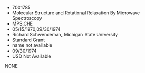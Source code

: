 * 7001785
* Molecular Structure and Rotational Relaxation By Microwave  Spectroscopy
* MPS,CHE
* 05/15/1970,09/30/1974
* Richard Schwendeman, Michigan State University
* Standard Grant
*   name not available
* 09/30/1974
* USD Not Available

NONE